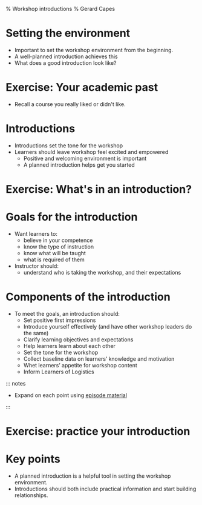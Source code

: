 % Workshop introductions
% Gerard Capes

# Setting the environment
- Important to set the workshop environment from the beginning.
- A well-planned introduction achieves this
- What does a good introduction look like?

# Exercise: Your academic past
 - Recall a course you really liked or didn't like.

# Introductions
- Introductions set the tone for the workshop
- Learners should leave workshop feel excited and empowered
  - Positive and welcoming environment is important
  - A planned introduction helps get you started

# Exercise: What's in an introduction?

# Goals for the introduction
- Want learners to:
  - believe in your competence
  - know the type of instruction
  - know what will be taught
  - what is required of them
- Instructor should:
  - understand who is taking the workshop, and their expectations

# Components of the introduction
- To meet the goals, an introduction should:
  - Set positive first impressions
  - Introduce yourself effectively (and have other workshop leaders do the same)
  - Clarify learning objectives and expectations
  - Help learners learn about each other
  - Set the tone for the workshop
  - Collect baseline data on learners’ knowledge and motivation
  - Whet learners’ appetite for workshop content
  - Inform Learners of Logistics

::: notes

- Expand on each point using [episode material](https://carpentries.github.io/instructor-training/23-introductions/index.html)

:::

# Exercise: practice your introduction

# Key points
- A planned introduction is a helpful tool in setting the workshop environment.
- Introductions should both include practical information and start building relationships.
